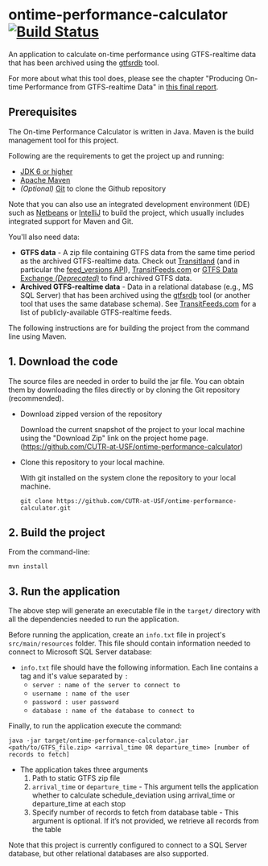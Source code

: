 # ontime-performance-calculator [![Build Status](https://travis-ci.org/CUTR-at-USF/ontime-performance-calculator.svg?branch=master)](https://travis-ci.org/CUTR-at-USF/ontime-performance-calculator)

An application to calculate on-time performance using GTFS-realtime data that has been archived using the [gtfsrdb](https://github.com/CUTR-at-USF/gtfsrdb) tool.

For more about what this tool does, please see the chapter "Producing On-time Performance from GTFS-realtime Data" in [this final report](https://www.dropbox.com/s/v05z1w7td1kpqd9/Transit_Service_Reliability_Final_Report.pdf?dl=0).

## Prerequisites

The On-time Performance Calculator is written in Java. Maven is the build management tool for this project. 

Following are the requirements to get the project up and running:

* [JDK 6 or higher](http://www.oracle.com/technetwork/es/java/javase/downloads/index.html)
* [Apache Maven](https://maven.apache.org/)
* *(Optional)* [Git](https://git-scm.com/) to clone the Github repository

Note that you can also use an integrated development environment (IDE) such as [Netbeans](https://netbeans.org/) or [IntelliJ](https://www.jetbrains.com/idea/) to build the project, which usually includes integrated support for Maven and Git.

You'll also need data:

* **GTFS data** - A zip file containing GTFS data from the same time period as the archived GTFS-realtime data.  Check out [Transitland](https://transit.land/) (and in particular the [feed_versions API](http://transit.land/api/v1/feed_versions)), [TransitFeeds.com](http://transitfeeds.com/) or [GTFS Data Exchange *(Deprecated)*](http://www.gtfs-data-exchange.com/) to find archived GTFS data. 
* **Archived GTFS-realtime data** - Data in a relational database (e.g., MS SQL Server) that has been archived using the [gtfsrdb](https://github.com/mattwigway/gtfsrdb) tool (or another tool that uses the same database schema).  See [TransitFeeds.com](http://transitfeeds.com/search?q=gtfsrt) for a list of publicly-available GTFS-realtime feeds.

The following instructions are for building the project from the command line using Maven.

## 1. Download the code

The source files are needed in order to build the jar file. You can obtain them by downloading the files directly or by cloning the Git repository (recommended).

  * Download zipped version of the repository

    Download the current snapshot of the project to your local machine using the "Download Zip" link on the project home page. (https://github.com/CUTR-at-USF/ontime-performance-calculator)

  - Clone this repository to your local machine.

    With git installed on the system clone the repository to your local machine.

    `git clone https://github.com/CUTR-at-USF/ontime-performance-calculator.git`

## 2. Build the project

From the command-line:

`mvn install`

## 3. Run the application

The above step will generate an executable file in the `target/` directory with all the dependencies needed to run the application.

Before running the application, create an `info.txt` file in project's `src/main/resources` folder. This file should contain information needed to connect to Microsoft SQL Server database:
  - `info.txt` file should have the following information. Each line contains a tag and it's value separated by `:` 
    * `server : name of the server to connect to`
    * `username : name of the user`
    * `password : user password`
    * `database : name of the database to connect to`
  
Finally, to run the application execute the command:

`java -jar target/ontime-performance-calculator.jar <path/to/GTFS_file.zip> <arrival_time OR departure_time> [number of records to fetch]`

  - The application takes three arguments    
    1.	Path to static GTFS zip file
    2.	`arrival_time` or `departure_time` - This argument tells the application whether to calculate schedule_deviation using           arrival_time or departure_time at each stop
    3.	Specify number of records to fetch from database table - This argument is optional. If it’s not provided, we retrieve all records from the table

Note that this project is currently configured to connect to a SQL Server database, but other relational databases are also supported.
